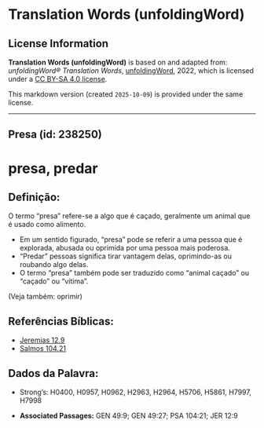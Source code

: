 # Translation Words (unfoldingWord)

## License Information

**Translation Words (unfoldingWord)** is based on and adapted from: _unfoldingWord® Translation Words_, [unfoldingWord](https://unfoldingword.org/utw), 2022, which is licensed under a [CC BY-SA 4.0 license](https://creativecommons.org/licenses/by-sa/4.0/legalcode.en).

This markdown version (created `2025-10-09`) is provided under the same license.



--------------------------------

## Presa (id: 238250)

presa, predar
=============

Definição:
----------

O termo “presa” refere\-se a algo que é caçado, geralmente um animal que é usado como alimento.

* Em um sentido figurado, “presa” pode se referir a uma pessoa que é explorada, abusada ou oprimida por uma pessoa mais poderosa.
* “Predar” pessoas significa tirar vantagem delas, oprimindo\-as ou roubando algo delas.
* O termo “presa” também pode ser traduzido como “animal caçado” ou “caçado” ou “vítima”.

(Veja também: oprimir)

Referências Bíblicas:
---------------------

* [Jeremias 12\.9](https://ref.ly/Jer12:9)
* [Salmos 104\.21](https://ref.ly/Ps104:21)

Dados da Palavra:
-----------------

* Strong’s: H0400, H0957, H0962, H2963, H2964, H5706, H5861, H7997, H7998

* **Associated Passages:** GEN 49:9; GEN 49:27; PSA 104:21; JER 12:9

